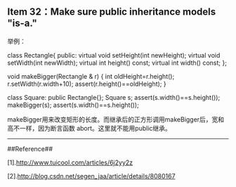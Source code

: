 Item 32：Make sure public inheritance models "is-a."
-----------------------------------------------

举例：

class Rectangle{
	public:
	virtual void setHeight(int newHeight);
	virtual void setWidth(int newWidth);
	virtual int height() const;
	virtual int width() const;
};

void makeBigger(Rectangle & r)
{
	int oldHeight=r.height();
	r.setWidth(r.width+10);
	assert(r.height()==oldHeight);
}

class Square: public Rectangle{};
Square s;
assert(s.width()==s.height());
makeBigger(s);
assert(s.width()==s.height());

makeBigger用来改变矩形的长度。而继承后的正方形调用makeBigger后，宽和高不一样，因为断言函数
abort。这里就不能用public继承。

-------------------------------------------

##Reference##

[1].http://www.tuicool.com/articles/6j2yy2z

[2].http://blog.csdn.net/segen_jaa/article/details/8080167
